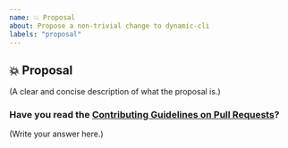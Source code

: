 ```yaml
---
name: 💥 Proposal
about: Propose a non-trivial change to dynamic-cli
labels: "proposal"
---
```


## 💥 Proposal

(A clear and concise description of what the proposal is.)

### Have you read the [Contributing Guidelines on Pull Requests](https://github.com/Swarnimashukla/Automatic-attendance-management-system/blob/master/CONTRIBUTING.md#reporting-new-issues)?

(Write your answer here.)
